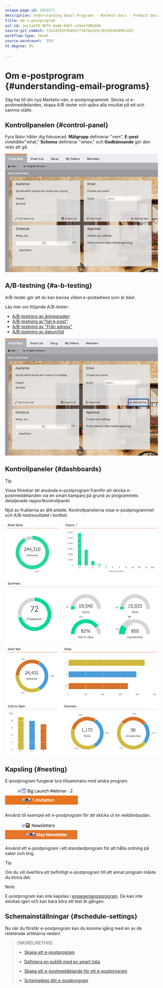 ```yaml
---
unique-page-id: 2953572
description: Understanding Email Programs - Marketo Docs - Product Documentation
title: Om e-postprogram
exl-id: 3ec1a4f0-90fb-4a4b-94bf-ce5ee7d8bdd4
source-git-commit: 72e1d29347bd5b77107da1e9c30169cb6490c432
workflow-type: tm+mt
source-wordcount: '253'
ht-degree: 0%

---
```


# Om e-postprogram {#understanding-email-programs}

Säg hej till din nya Marketo-vän, e-postprogrammet. Skicka ut e-postmeddelanden, skapa A/B-tester och spåra alla resultat på ett och samma ställe.

## Kontrollpanelen {#control-panel}

Fyra lådor håller dig fokuserad. **Målgrupp** definierar &quot;vem&quot;, **E-post** innehåller&quot;what,&quot; **Schema** definierar &quot;when,&quot; och **Godkännande** gör den redo att gå.

![](assets/emailprogram.png)

## A/B-testning {#a-b-testing}

A/B-tester gör att du kan bevisa vilken e-postadress som är bäst.

Läs mer om följande A/B-tester:

* [A/B-testning av ämnesraden](/help/marketo/product-docs/email-marketing/email-programs/email-program-actions/email-test-a-b-test/use-subject-line-a-b-testing.md)
* [A/B-testning av&quot;hel e-post&quot;](/help/marketo/product-docs/email-marketing/email-programs/email-program-actions/email-test-a-b-test/use-whole-email-a-b-testing.md)
* [A/B-testning av &quot;Från adress&quot;](/help/marketo/product-docs/email-marketing/email-programs/email-program-actions/email-test-a-b-test/use-from-address-a-b-testing.md)
* [A/B-testning av datum/tid](/help/marketo/product-docs/email-marketing/email-programs/email-program-actions/email-test-a-b-test/use-date-time-a-b-testing.md)

![](assets/abtesthighlight.png)

## Kontrollpaneler {#dashboards}

>[!TIP]
>
>Vissa föredrar att använda e-postprogram framför att skicka e-postmeddelanden via en smart kampanj på grund av programmets detaljerade rapportkontrollpanel.

Njut av frukterna av ditt arbete. Kontrollpanelerna visar e-postprogrammet och A/B-testresultatet i korthet.

![](assets/image2015-4-27-11-3a38-3a41.png)

![](assets/image2015-4-27-11-3a38-3a27.png)

## Kapsling {#nesting}

E-postprogram fungerar bra tillsammans med andra program.

![](assets/image2015-4-27-11-3a49-3a22.png)

Använd till exempel ett e-postprogram för att skicka ut en webbinbjudan.

![](assets/image2015-4-27-12-3a20-3a40.png)

Använd ett e-postprogram i ett standardprogram för att hålla ordning på saker och ting.

>[!TIP]
>
>Om du vill överföra ett befintligt e-postprogram till ett annat program måste du klona det.

>[!NOTE]
>
>E-postprogram kan inte kapslas i [engagemangsprogram](/help/marketo/getting-started/quick-wins/drip-drip-nurture.md). De kan inte skickas igen och kan bara köra ett test åt gången.

## Schemainställningar {#schedule-settings}

Nu när du förstår e-postprogram kan du komma igång med en av de relaterade artiklarna nedan!

>[!MORELIKETHIS]
>
>* [Skapa ett e-postprogram](/help/marketo/product-docs/email-marketing/email-programs/creating-an-email-program/create-an-email-program.md)
>
>* [Definiera en publik med en smart lista](/help/marketo/product-docs/email-marketing/email-programs/managing-people-in-email-programs/define-an-audience-with-a-smart-list.md)
>* [Skapa ett e-postmeddelande för ett e-postprogram](/help/marketo/product-docs/email-marketing/email-programs/email-program-actions/create-an-email-for-an-email-program.md)
>* [Schemalägg ditt e-postprogram](/help/marketo/product-docs/email-marketing/email-programs/email-program-actions/schedule-your-email-program.md)

